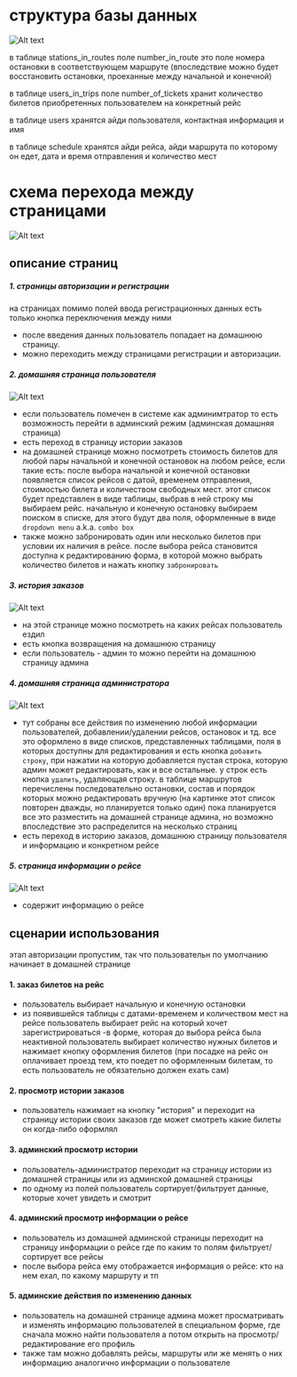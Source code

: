 # структура базы данных
![Alt text](img/bd_scheme.png?raw=true "bd_scheme")

в таблице stations_in_routes поле number_in_route это поле номера остановки в соответствующем маршруте (впоследствие можно будет восстановить остановки, проеханные между начальной и конечной)

в таблице users_in_trips поле number_of_tickets хранит количество билетов приобретенных пользователем на конкретный рейс

в таблице users хранятся айди пользователя, контактная информация и имя

в таблице schedule хранятся айди рейса, айди маршрута по которому он едет, дата и время отправления и количество мест

# схема перехода между страницами
![Alt text](img/pages_scheme.png?raw=true "pages_scheme")
## описание страниц
##### 1. страницы авторизации и регистрации
на страницах помимо полей ввода регистрационных данных есть только кнопка переключения между ними
- после введения данных пользователь попадает на домашнюю страницу. 
- можно переходить между страницами регистрации и авторизации.
##### 2. домашняя страница пользователя
![Alt text](img/home_page.png?raw=true "home_page")
- если пользователь помечен в системе как админимтратор то есть возможность перейти в админский режим (админская домашняя страница)
- есть переход в страницу истории заказов
- на домашней странице можно посмотреть стоимость билетов для любой пары начальной и конечной остановок на любом рейсе, если такие есть: после выбора начальной и конечной остановки появляется список рейсов с датой, временем отправления, стоимостью билета и количеством свободных мест. этот список будет представлен в виде таблицы, выбрав в ней строку мы выбираем рейс. начальную и конечную остановку выбираем поиском в списке, для этого будут два поля, оформленные в виде `dropdown menu` a.k.a. `combo box` 
- также можно забронировать один или несколько билетов при условии их наличия в рейсе. после выбора рейса становится доступна к редактированию форма, в которой можно выбрать количество билетов и нажать кнопку `забронировать`
##### 3. история заказов
![Alt text](img/user_history_page.png?raw=true "user_history_page")
- на этой странице можно посмотреть на каких рейсах пользователь ездил
- есть кнопка возвращения на домашнюю страницу
- если пользователь - админ то можно перейти на домашнюю страницу админа
##### 4. домашняя страница администратора
![Alt text](img/admin_home_page.png?raw=true "admin_home_page")
- тут собраны все действия по изменению любой информации пользователей, добавлении/удалении рейсов, остановок и тд. все это оформлено в виде списков, представленных таблицами, поля в которых доступны для редактирования и есть кнопка `добавить строку`, при нажатии на которую добавляется пустая строка, которую админ может редактировать, как и все остальные. у строк есть кнопка `удалить`, удаляющая строку. в таблице маршрутов перечислены последовательно остановки, состав и порядок которых можно редактировать вручную (на картинке этот список повторен дважды, но планируется только один) пока планируется все это разместить на домашней странице админа, но возможно впоследствие это распределится на несколько страниц
- есть переход в историю заказов, домашнюю страницу пользователя и информацию и конкретном рейсе
##### 5. страница информации о рейсе
![Alt text](img/admin_flight_info_page.png?raw=true "admin_flight_info_page")
- содержит информацию о рейсе

## сценарии использования
этап авторизации пропустим, так что пользовательн по умолчанию начинает в домашней странице
#### 1. заказ билетов на рейс
- пользователь выбирает начальную и конечную остановки
- из появившейся таблицы с датами-временем и количеством мест на рейсе пользователь выбирает рейс на который хочет зарегистрироваться
-в форме, которая до выбора рейса была неактивной пользователь выбирает количество нужных билетов и нажимает кнопку оформления билетов (при посадке на рейс он оплачивает проезд тем, кто поедет по оформленным билетам, то есть пользователь не обязательно должен ехать сам)
#### 2. просмотр истории заказов
- пользователь нажимает на кнопку "история" и переходит на страницу истории своих заказов где может смотреть какие билеты он когда-либо оформлял
#### 3. админский просмотр истории
- пользователь-администратор переходит на страницу истории из домашней страницы или из админской домашней страницы
- по одному из полей пользователь сортирует/фильтрует данные, которые хочет увидеть и смотрит
#### 4. админский просмотр информации о рейсе
- пользователь из домашней админской страницы переходит на страницу информации о рейсе где по каким то полям фильтрует/сортирует все рейсы
- после выбора рейса ему отображается информация о рейсе: кто на нем ехал, по какому маршруту и тп
#### 5. админские действия по изменению данных
- пользователь на домашней странице админа может просматривать и изменять информацию пользователей в специальном форме, где сначала можно найти пользователя а потом открыть на просмотр/редактирование его профиль
- также там можно добавлять рейсы, маршруты или же менять о них информацию аналогично информации о пользователе
